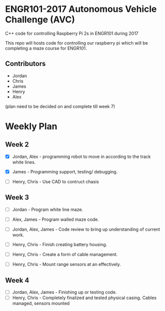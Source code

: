 # ENGR101-2017 Autonomous Vehicle Challenge (AVC)

C++ code for controlling Raspberry Pi 2s in ENGR101 during 2017

This repo will hosts code for controlling our raspberry pi which will be completing a maze course for ENGR101.

## Contributors
- Jordan
- Chris
- James
- Henry
- Alex


(plan need to be decided on and complete till week 7)

# Weekly Plan

## Week 2
- [x] Jordan, Alex        - programming robot to move in according to the track white lines.
- [x] James               - Programming support, testing/ debugging.
- [ ] Henry, Chris        - Use CAD to contruct chasis


## Week 3
- [ ] Jordan              - Program white line maze.
- [ ] Alex, James         - Program walled maze code.
- [ ] Jordan, Alex, James - Code review to bring up understanding of current work.
- [ ] Henry, Chris        - Finish creating battery housing. 
- [ ] Henry, Chris        - Create a form of cable management. 
- [ ] Henry, Chris        - Mount range sensors at an effectively.


## Week 4 
- [ ] Jordan, Alex, James - Finishing up or testing code. 
- [ ] Henry, Chris        - Completely finalized and tested physical casing. Cables managed, sensors mounted

